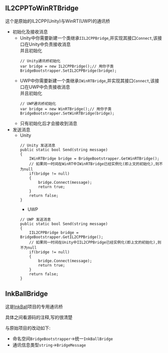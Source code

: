 ## IL2CPPToWinRTBridge
这个是原始的IL2CPP(Unity)与WinRT(UWP)的通讯桥  
- 初始化及接收消息
  - Unity中你需要新建一个类继承`IIL2CPPBridge`,并实现其接口`Connect`,该接口在Unity中负责接收消息  
    并且初始化
    ```
    // Unity通讯桥初始化
    var bridge = new IL2CPPBridge();// 用你子类
    BridgeBootstrapper.SetIL2CPPBridge(bridge);
    ```
  - UWP中你需要新建一个类继承`IWinRTBridge`,并实现其接口`Connect`,该接口在UWP中负责接收消息  
    并且初始化
    ```
    // UWP通讯桥初始化
    var bridge = new WinRTBridge();// 用你子类
    BridgeBootstrapper.SetWinRTBridge(bridge);
    ```
  - 只有初始化后才会接收到消息
- 发送消息
  - Unity
    ```
    // Unity 发送消息
    public static bool Send(string message)
    {
        IWinRTBridge bridge = BridgeBootstrapper.GetWinRTBridge();
        // 如果同一时间在WinRT中IWinRTBridge已经实例化(即上文的初始化),则不为null
        if(bridge != null)
        {
            bridge.Connect(message);
            return true;
        }
        return false;
    }
    ```
    - UWP
    ```
    // UWP 发送消息
    public static bool Send(string message)
    {
        IIL2CPPBridge bridge = BridgeBootstrapper.GetIL2CPPBridge();
        // 如果同一时间在Unity中IIL2CPPBridge已经实例化(即上文的初始化),则不为null
        if(bridge != null)
        {
            bridge.Connect(message);
            return true;
        }
        return false;
    }
    ```
## InkBallBridge
这是[InkBall](https://github.com/MicaGames)项目的专用通讯桥  

具体之间看源码的注释,写的很清楚  

与原始项目的改动如下:
- 命名空间`BridgeBootstrapper`->统一`InkBallBridge`
- 通讯信息类型`string`->`BridgeMessage`
